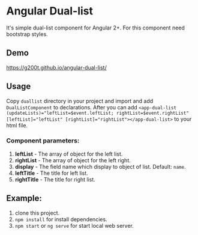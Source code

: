 # Angular Dual-list

It's simple dual-list component for Angular 2+.
For this component need bootstrap styles.

## Demo
https://g200t.github.io/angular-dual-list/

## Usage
Copy `duallist` directory in your project and import and add `DualListComponent` to declarations.
After you can add `<app-dual-list (updateLists)="leftList=$event.leftList; rightList=$event.rightList" [leftList]="leftList" [rightList]="rightList"></app-dual-list>` to your html file.

### Component parameters:
1. **leftList** - The array of object for the left list.
2. **rightList** - The array of object for the left right.
3. **display** - The field name which display to object of list. Default: `name`.
4. **leftTitle** - The title for left list.
5. **rightTitle** - The title for right list.

## Example:
1. clone this project.
2. `npm install` for install dependencies.
3. `npm start` or `ng serve` for start local web server.

